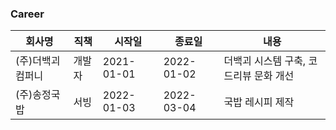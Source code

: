 ### Career
|회사명|직책|시작일|종료일|내용|
|------|------|------|------|------|
|(주)더백괴컴퍼니|개발자|2021-01-01|2022-01-02|더백괴 시스템 구축, 코드리뷰 문화 개선|
|(주)송정국밥|서빙|2022-01-03|2022-03-04|국밥 레시피 제작|


